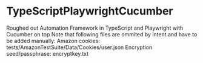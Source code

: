 # TypeScriptPlaywrightCucumber
Roughed out Automation Framework in TypeScript and Playwright with Cucumber on top
Note that following files are ommited by intent and have to be added manually:
Amazon cookies: tests/AmazonTestSuite/Data/Cookies/user.json
Encryption seed/passphrase: encryptkey.txt
